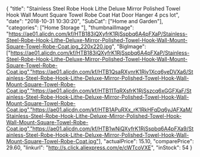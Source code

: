 {
	"title": "Stainless Steel Robe Hook Lithe Deluxe Mirror Polished Towel Hook Wall Mount Square Towel Robe Coat Hat Door Hanger 4 pcs lot",
	"date": "2018-10-31 10:30:20",
	"SubCat": ["Home and Garden"],
	"categories": ["Home Storage "],
	"thumbnailImage": "https://ae01.alicdn.com/kf/HTB183iQXyfrK1RjSspbq6A4pFXaP/Stainless-Steel-Robe-Hook-Lithe-Deluxe-Mirror-Polished-Towel-Hook-Wall-Mount-Square-Towel-Robe-Coat.jpg_220x220.jpg",
	"BigImage": ["https://ae01.alicdn.com/kf/HTB183iQXyfrK1RjSspbq6A4pFXaP/Stainless-Steel-Robe-Hook-Lithe-Deluxe-Mirror-Polished-Towel-Hook-Wall-Mount-Square-Towel-Robe-Coat.jpg","https://ae01.alicdn.com/kf/HTB1QsaRXynrK1Rjy1Xcq6yeDVXa6/Stainless-Steel-Robe-Hook-Lithe-Deluxe-Mirror-Polished-Towel-Hook-Wall-Mount-Square-Towel-Robe-Coat.jpg","https://ae01.alicdn.com/kf/HTB11TqRXsfrK1RjSszcq6xGGFXaF/Stainless-Steel-Robe-Hook-Lithe-Deluxe-Mirror-Polished-Towel-Hook-Wall-Mount-Square-Towel-Robe-Coat.jpg","https://ae01.alicdn.com/kf/HTB1APuRXx_rK1RkHFqDq6yJAFXaM/Stainless-Steel-Robe-Hook-Lithe-Deluxe-Mirror-Polished-Towel-Hook-Wall-Mount-Square-Towel-Robe-Coat.jpg","https://ae01.alicdn.com/kf/HTB1wNiQXyfrK1RjSspbq6A4pFXa9/Stainless-Steel-Robe-Hook-Lithe-Deluxe-Mirror-Polished-Towel-Hook-Wall-Mount-Square-Towel-Robe-Coat.jpg"],
	"actualPrice": 15.10,
	"comparePrice": 29.60,
	"linkurl": "http://s.click.aliexpress.com/e/cWTcoVXE",
	"inStock": 54
}
